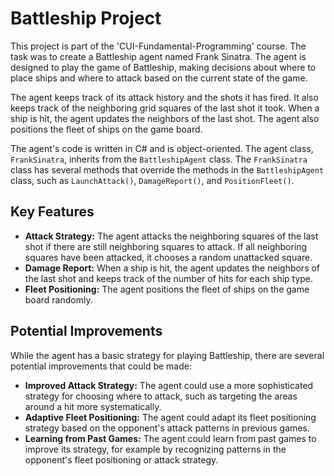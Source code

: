 # Battleship Project

This project is part of the 'CUI-Fundamental-Programming' course. The task was to create a Battleship agent named Frank Sinatra. The agent is designed to play the game of Battleship, making decisions about where to place ships and where to attack based on the current state of the game.

The agent keeps track of its attack history and the shots it has fired. It also keeps track of the neighboring grid squares of the last shot it took. When a ship is hit, the agent updates the neighbors of the last shot. The agent also positions the fleet of ships on the game board.

The agent's code is written in C# and is object-oriented. The agent class, `FrankSinatra`, inherits from the `BattleshipAgent` class. The `FrankSinatra` class has several methods that override the methods in the `BattleshipAgent` class, such as `LaunchAttack()`, `DamageReport()`, and `PositionFleet()`.

## Key Features

- **Attack Strategy:** The agent attacks the neighboring squares of the last shot if there are still neighboring squares to attack. If all neighboring squares have been attacked, it chooses a random unattacked square.
- **Damage Report:** When a ship is hit, the agent updates the neighbors of the last shot and keeps track of the number of hits for each ship type.
- **Fleet Positioning:** The agent positions the fleet of ships on the game board randomly.

## Potential Improvements

While the agent has a basic strategy for playing Battleship, there are several potential improvements that could be made:

- **Improved Attack Strategy:** The agent could use a more sophisticated strategy for choosing where to attack, such as targeting the areas around a hit more systematically.
- **Adaptive Fleet Positioning:** The agent could adapt its fleet positioning strategy based on the opponent's attack patterns in previous games.
- **Learning from Past Games:** The agent could learn from past games to improve its strategy, for example by recognizing patterns in the opponent's fleet positioning or attack strategy.
